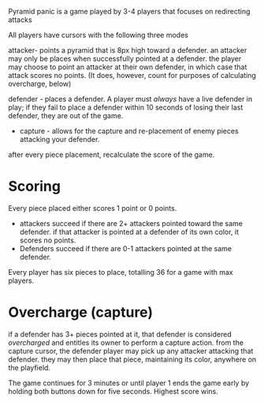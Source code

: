 Pyramid panic is a game played by 3-4 players that focuses on redirecting attacks

All players have cursors with the following three modes

attacker- points a pyramid that is 8px high toward a defender. an attacker may only be places when successfully pointed at a defender. the player may choose to point an attacker at their own defender, in which case that attack scores no points. (It does, however, count for purposes of calculating overcharge, below)

defender - places a defender. A player must _always_ have a live defender in play; if they fail to place a defender within 10 seconds of losing their last defender, they are out of the game.

- capture - allows for the capture and re-placement of enemy pieces attacking your defender.

after every piece placement, recalculate the score of the game.


# Scoring

Every piece placed either scores 1 point or 0 points.

- attackers succeed if there are 2+ attackers pointed toward the same defender. if that attacker is pointed at a defender of its own color, it scores no points.
- Defenders succeed if there are 0-1 attackers pointed at the same defender.


Every player has six pieces to place, totalling 36 for a game with max players.

# Overcharge (capture)
if a defender has 3+ pieces pointed at it, that defender is considered _overcharged_ and entitles its owner to perform a capture action. from the capture cursor, the defender player may pick up any attacker attacking that defender. they may then place that piece, maintaining its color, anywhere on the playfield.

The game continues for 3 minutes or until player 1 ends the game early by holding both buttons down for five seconds. Highest score wins.